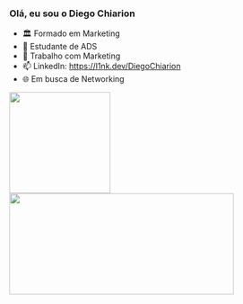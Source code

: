 ### Olá, eu sou o Diego Chiarion

- 🏛️ Formado em Marketing
- 🌱 Estudante de ADS
- 🚀 Trabalho com Marketing
- 📫 LinkedIn: https://l1nk.dev/DiegoChiarion
- 🌐 Em busca de Networking

<div>
    <a href="https://diego-chiarion/DiegoChiarion">
    <img height="180em" src="https://github-readme-stats.vercel.app/api?username=DiegoChiarion&show_icons=true&theme=highcontrast&include_all_commits=true&count_private=true"/>
    <img height="180em" width="400em" src="https://github-readme-stats.vercel.app/api/top-langs/?username=DiegoChiarion&layout=compact&langs_count=16&theme=highcontrast"/>
<div/>
